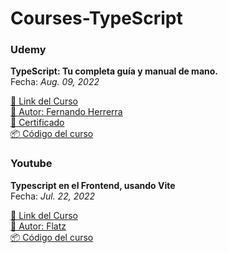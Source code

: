 # Courses-TypeScript

### Udemy
**TypeScript: Tu completa guía y manual de mano.**  
Fecha: *Aug. 09, 2022*   

[🔗 Link del Curso](https://www.udemy.com/course/typescript-guia-completa/?srsltid=AfmBOopL2b4KS2FwDA6h8IXcxlTiDjB3UisQQOyWF64FoJowSIHpE8qo)  
[👤 Autor: Fernando Herrerra](https://www.youtube.com/@fernando_her85)  
[📃 Certificado](https://udemy-certificate.s3.amazonaws.com/pdf/UC-e26e9b25-853d-49dd-afea-e3fec7ce87b0.pdf)  
[📦 Código del curso](https://github.com/AlvaroCodes/Courses-TypeScript/tree/main/Udemy/Fernando%20Herrera) 

### Youtube
**Typescript en el Frontend, usando Vite**  
Fecha: *Jul. 22, 2022*     

[🔗 Link del Curso](https://www.youtube.com/watch?v=rsV0zmpfKrY&t=105s)  
[👤 Autor: Flatz](https://www.youtube.com/@FaztCode)  
[📦 Código del curso](https://github.com/AlvaroCodes/Courses-TypeScript/tree/main/YouTube/Fazt/Task-localstorage) 
